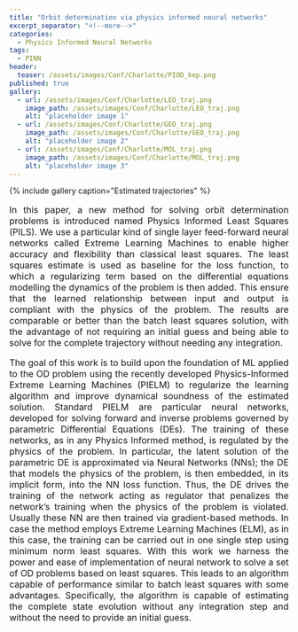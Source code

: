 ```yaml
---
title: "Orbit determination via physics informed neural networks"
excerpt_separator: "<!--more-->"
categories:
  - Physics Informed Neural Networks
tags:
  - PINN
header:
  teaser: /assets/images/Conf/Charlotte/PIOD_kep.png
published: true
gallery:
  - url: /assets/images/Conf/Charlotte/LEO_traj.png
    image_path: /assets/images/Conf/Charlotte/LEO_traj.png
    alt: "placeholder image 1"
  - url: /assets/images/Conf/Charlotte/GEO_traj.png
    image_path: /assets/images/Conf/Charlotte/GEO_traj.png
    alt: "placeholder image 2"
  - url: /assets/images/Conf/Charlotte/MOL_traj.png
    image_path: /assets/images/Conf/Charlotte/MOL_traj.png
    alt: "placeholder image 3"
---
```


{% include gallery caption="Estimated trajectories" %}

<div style="text-align: justify;">
<font size="3">

In this paper, a new method for solving orbit determination problems is introduced named Physics Informed Least Squares (PILS). We use a particular kind of single layer feed-forward neural networks called Extreme Learning Machines to enable higher accuracy and flexibility than classical least squares. The least squares estimate is used as baseline for the loss function, to which a regularizing term based on the differential equations modelling the dynamics of the problem is then added. This ensure that the learned relationship between input and output is compliant with the physics of the problem. The results are comparable or better than the batch least squares solution, with the advantage of not requiring an initial guess and being able to solve for the complete trajectory without needing any integration.

<!-- {% include figure image_path="/assets/images/Conf/Charlotte/LEO_traj.png" alt="" caption="Estimated trajectory for LEO" %} -->
The goal of this work is to build upon the foundation of ML applied to the OD problem using the recently developed Physics-Informed Extreme Learning Machines (PIELM) to regularize the learning algorithm and improve dynamical soundness of the estimated solution. Standard PIELM are particular neural networks, developed for solving forward and inverse problems governed by parametric Differential Equations (DEs). The training of these networks, as in any Physics Informed method, is regulated by the physics of the problem. In particular, the latent solution of the parametric DE is approximated via Neural Networks (NNs); the DE that models the physics of the problem, is then embedded, in its implicit form, into the NN loss function. Thus, the DE drives the training of the network acting as regulator that penalizes the network’s training when the physics of the problem is violated. Usually these NN are then trained via gradient-based methods. In case the method employs Extreme Learning Machines (ELM), as in this case, the training can be carried out in one single step using minimum norm least squares. With this work we harness the power and ease of implementation of neural network to solve a set of OD problems based on least squares. This leads to an algorithm capable of performance similar to batch least squares with some advantages. Specifically, the algorithm is capable of estimating the complete state evolution without any integration step and without the need to provide an initial guess.

</font>
</div>

<!-- {% include figure image_path="/assets/images/Conf/Charlotte/GEO_traj.png" alt="" caption="Estimated trajectory for GEO" %} -->

<!-- {% include figure image_path="/assets/images/Conf/Charlotte/MOL_traj.png" alt="" caption="Estimated trajectory for Molniya" %} -->